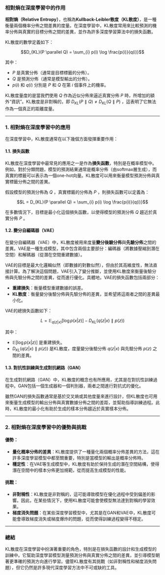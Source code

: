 ### 相對熵在深度學習中的作用

**相對熵（Relative Entropy）**，也稱為**Kullback-Leibler散度（KL散度）**，是一種衡量兩個機率分佈之間差異的度量。在深度學習中，KL散度常用來比較預測的機率分佈與真實的目標分佈之間的差異，並作為許多深度學習算法中的損失函數。

KL散度的數學定義如下：


```math
D_{KL}(P \parallel Q) = \sum_{i} p(i) \log \frac{p(i)}{q(i)}
```


其中：
-  $`P`$  是真實分佈（通常是目標標籤的分佈）。
-  $`Q`$  是預測分佈（通常是模型輸出的分佈）。
-  $`p(i)`$  和  $`q(i)`$  分別是  $`P`$  和  $`Q`$  在第  $`i`$  個事件上的機率。

KL散度量度的是當我們使用  $`Q`$  作為近似分佈來逼近真實分佈  $`P`$  時，所增加的額外“資訊”。KL散度是非對稱的，即  $`D_{KL}(P \parallel Q) \neq D_{KL}(Q \parallel P)`$ ，這表明了它無法作為一個真正的距離度量。

---

### **1. 相對熵在深度學習中的應用**

在深度學習中，KL散度通常在以下幾個方面發揮重要作用：

#### **1.1. 損失函數**

KL散度在深度學習中最常見的應用之一是作為**損失函數**，特別是在概率模型中。例如，對於分類問題，模型的預測結果通常是概率分佈（由softmax層生成），而真實的標籤可以表示為一個one-hot向量。KL散度可以用來衡量模型預測分佈與真實標籤分佈之間的差異。

假設模型的預測分佈為  $`Q`$ ，真實標籤的分佈為  $`P`$ ，則損失函數可以定義為：


```math
L = D_{KL}(P \parallel Q) = \sum_{i} p(i) \log \frac{p(i)}{q(i)}
```


在多數情況下，目標是最小化這個損失函數，以使得模型的預測分佈  $`Q`$  趨近於真實分佈  $`P`$ 。

#### **1.2. 變分自編碼器（VAE）**

在變分自編碼器（VAE）中，KL散度被用來度量**變分後驗分佈**與**先驗分佈**之間的差異。VAE是一種生成模型，其中包含兩個主要部分：編碼器（將數據壓縮到潛在空間）和解碼器（從潛在空間重建數據）。

VAE的目標是最大化邏輯似然（即數據的對數似然），但由於其高維度性，無法直接計算。為了解決這個問題，VAE引入了變分推斷，並使用KL散度來衡量後驗分佈與先驗分佈之間的差異，從而進行優化。具體地，VAE的損失函數包括兩部分：
- **重建損失**：衡量模型重建數據的誤差。
- **KL散度**：衡量變分後驗分佈與先驗分佈的差異，並希望將這兩者之間的差異最小化。

VAE的總損失函數如下：


```math
L = \mathbb{E}_{q(z|x)}[\log p(x|z)] - D_{KL}(q(z|x) \parallel p(z))
```


其中：
-  $`\mathbb{E}[\log p(x|z)]`$  是重建損失。
-  $`D_{KL}(q(z|x) \parallel p(z))`$  是KL散度，度量變分後驗分佈  $`q(z|x)`$  與先驗分佈  $`p(z)`$  之間的差異。

#### **1.3. 對抗性訓練與生成對抗網路（GAN）**

在生成對抗網路（GAN）中，KL散度的概念也有所應用，尤其是在對抗性訓練過程中。GAN包括一個生成器和一個判別器，兩者之間進行對抗式的優化。

雖然GAN的損失函數通常是基於交叉熵或其他度量來進行設計，但KL散度也可用來衡量生成模型的輸出分佈與真實數據分佈之間的差距，並幫助指導訓練過程。此時，KL散度的最小化有助於生成的樣本分佈趨近於真實樣本分佈。

---

### **2. 相對熵在深度學習中的優勢與挑戰**

#### **優勢**：
- **量化概率分佈的差異**：KL散度提供了一種量化兩個概率分佈差異的方法，這在許多深度學習模型中都至關重要，特別是當模型的輸出是概率分佈時。
- **穩定性**：在VAE等生成模型中，KL散度有助於保持生成的潛在空間結構，使得潛在空間中的樣本分佈更加規範，從而提高生成模型的性能。

#### **挑戰**：
- **非對稱性**：KL散度是非對稱的，這可能導致模型在優化過程中受到偏差的影響。因此，在某些情況下，使用KL散度可能會使模型無法達到對稱的學習效果。
- **梯度消失問題**：在某些深度學習模型中，尤其是在GAN和VAE中，KL散度可能會導致梯度消失或梯度爆炸的問題，從而使得訓練過程變得不穩定。

---

### **總結**

KL散度在深度學習中扮演著重要的角色，特別是在損失函數的設計和生成模型的訓練中。它幫助深度學習模型測量預測分佈與真實分佈之間的差異，並引導模型朝著更準確的預測方向進行學習。儘管KL散度有其挑戰（如非對稱性和梯度消失問題），但它仍然是許多現代深度學習方法中不可或缺的工具。